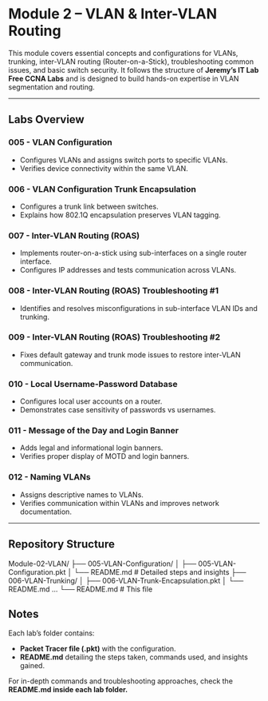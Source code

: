 # Module 2 – VLAN & Inter-VLAN Routing

This module covers essential concepts and configurations for VLANs, trunking, inter-VLAN routing (Router-on-a-Stick), troubleshooting common issues, and basic switch security. It follows the structure of **Jeremy’s IT Lab Free CCNA Labs** and is designed to build hands-on expertise in VLAN segmentation and routing.

---

## **Labs Overview**

### **005 - VLAN Configuration**
- Configures VLANs and assigns switch ports to specific VLANs.
- Verifies device connectivity within the same VLAN.

### **006 - VLAN Configuration Trunk Encapsulation**
- Configures a trunk link between switches.
- Explains how 802.1Q encapsulation preserves VLAN tagging.

### **007 - Inter-VLAN Routing (ROAS)**
- Implements router-on-a-stick using sub-interfaces on a single router interface.
- Configures IP addresses and tests communication across VLANs.

### **008 - Inter-VLAN Routing (ROAS) Troubleshooting #1**
- Identifies and resolves misconfigurations in sub-interface VLAN IDs and trunking.

### **009 - Inter-VLAN Routing (ROAS) Troubleshooting #2**
- Fixes default gateway and trunk mode issues to restore inter-VLAN communication.

### **010 - Local Username-Password Database**
- Configures local user accounts on a router.
- Demonstrates case sensitivity of passwords vs usernames.

### **011 - Message of the Day and Login Banner**
- Adds legal and informational login banners.
- Verifies proper display of MOTD and login banners.

### **012 - Naming VLANs**
- Assigns descriptive names to VLANs.
- Verifies communication within VLANs and improves network documentation.

---

## **Repository Structure**

Module-02-VLAN/
├── 005-VLAN-Configuration/
│ ├── 005-VLAN-Configuration.pkt
│ └── README.md # Detailed steps and insights
├── 006-VLAN-Trunking/
│ ├── 006-VLAN-Trunk-Encapsulation.pkt
│ └── README.md
...
└── README.md # This file

## **Notes**
Each lab’s folder contains:
- **Packet Tracer file (.pkt)** with the configuration.
- **README.md** detailing the steps taken, commands used, and insights gained.

For in-depth commands and troubleshooting approaches, check the **README.md inside each lab folder.**
